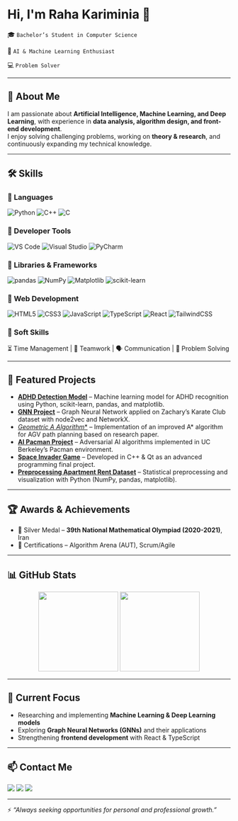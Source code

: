 # Hi, I'm Raha Kariminia 👋  
🎓 `Bachelor’s Student in Computer Science`

🤖 `AI & Machine Learning Enthusiast`

💻 `Problem Solver`  

---

## 🔬 About Me  
I am passionate about **Artificial Intelligence, Machine Learning, and Deep Learning**, with experience in **data analysis, algorithm design, and front-end development**.  
I enjoy solving challenging problems, working on **theory & research**, and continuously expanding my technical knowledge.  

---

## 🛠️ Skills  

### 🔹 Languages  
![Python](https://img.shields.io/badge/Python-3776AB?style=for-the-badge&logo=python&logoColor=white) ![C++](https://img.shields.io/badge/C++-00599C?style=for-the-badge&logo=cplusplus&logoColor=white) ![C](https://img.shields.io/badge/C-00599C?style=for-the-badge&logo=c&logoColor=white)  

### 🔹 Developer Tools  
![VS Code](https://img.shields.io/badge/VS%20Code-007ACC?style=for-the-badge&logo=visual-studio-code&logoColor=white) ![Visual Studio](https://img.shields.io/badge/Visual%20Studio-5C2D91?style=for-the-badge&logo=visual-studio&logoColor=white) ![PyCharm](https://img.shields.io/badge/PyCharm-21D789?style=for-the-badge&logo=pycharm&logoColor=white)  

### 🔹 Libraries & Frameworks  
![pandas](https://img.shields.io/badge/pandas-150458?style=for-the-badge&logo=pandas&logoColor=white) ![NumPy](https://img.shields.io/badge/Numpy-013243?style=for-the-badge&logo=numpy&logoColor=white) ![Matplotlib](https://img.shields.io/badge/Matplotlib-004C99?style=for-the-badge&logo=plotly&logoColor=white) ![scikit-learn](https://img.shields.io/badge/scikit--learn-F7931E?style=for-the-badge&logo=scikitlearn&logoColor=white)  

### 🔹 Web Development  
![HTML5](https://img.shields.io/badge/HTML5-E34F26?style=for-the-badge&logo=html5&logoColor=white) ![CSS3](https://img.shields.io/badge/CSS3-1572B6?style=for-the-badge&logo=css3&logoColor=white) ![JavaScript](https://img.shields.io/badge/JavaScript-F7DF1E?style=for-the-badge&logo=javascript&logoColor=black) ![TypeScript](https://img.shields.io/badge/TypeScript-3178C6?style=for-the-badge&logo=typescript&logoColor=white) ![React](https://img.shields.io/badge/React-20232A?style=for-the-badge&logo=react&logoColor=61DAFB) ![TailwindCSS](https://img.shields.io/badge/Tailwind_CSS-38B2AC?style=for-the-badge&logo=tailwind-css&logoColor=white)  

### 🔹 Soft Skills  
⏳ Time Management | 🤝 Teamwork | 🗣️ Communication | 🧩 Problem Solving  

---

## 🚀 Featured Projects  

- [**ADHD Detection Model**](#) – Machine learning model for ADHD recognition using Python, scikit-learn, pandas, and matplotlib.  
- [**GNN Project**](#) – Graph Neural Network applied on Zachary’s Karate Club dataset with node2vec and NetworkX.  
- [**Geometric A* Algorithm**](#) – Implementation of an improved A* algorithm for AGV path planning based on research paper.  
- [**AI Pacman Project**](#) – Adversarial AI algorithms implemented in UC Berkeley’s Pacman environment.  
- [**Space Invader Game**](#) – Developed in C++ & Qt as an advanced programming final project.  
- [**Preprocessing Apartment Rent Dataset**](#) – Statistical preprocessing and visualization with Python (NumPy, pandas, matplotlib).  



---

## 🏆 Awards & Achievements  
- 🥈 Silver Medal – **39th National Mathematical Olympiad (2020-2021)**, Iran  
- 📜 Certifications – Algorithm Arena (AUT), Scrum/Agile  

---

## 📊 GitHub Stats  

<div align="center">
  <img src="https://github-readme-stats.vercel.app/api?username=raha1382&show_icons=true&theme=default" height="180em" />
  <img src="https://github-readme-stats.vercel.app/api/top-langs/?username=raha1382&layout=compact&theme=default" height="180em" />
</div>  

---

## 🎯 Current Focus  
- Researching and implementing **Machine Learning & Deep Learning models**  
- Exploring **Graph Neural Networks (GNNs)** and their applications  
- Strengthening **frontend development** with React & TypeScript  

---

## 📫 Contact Me  

<p align="left">
  <a href="mailto:kariminiaraha185@gmail.com"><img src="https://img.shields.io/badge/Email-D14836?style=for-the-badge&logo=gmail&logoColor=white"></a>
  <a href="https://github.com/raha1382"><img src="https://img.shields.io/badge/GitHub-100000?style=for-the-badge&logo=github&logoColor=white"></a>
  <a href="https://www.linkedin.com/in/raha-kariminia-709288388/"><img src="https://img.shields.io/badge/LinkedIn-0A66C2?style=for-the-badge&logo=linkedin&logoColor=white"></a>
</p>

---

⚡ *“Always seeking opportunities for personal and professional growth.”*  
